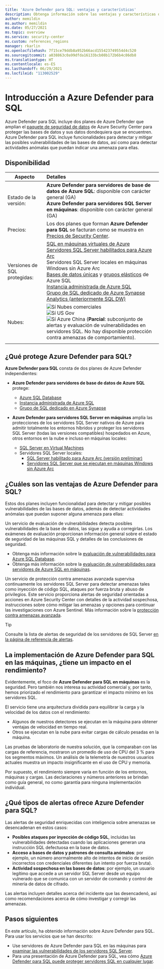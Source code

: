 ```yaml
---
title: 'Azure Defender para SQL: ventajas y características'
description: Obtenga información sobre las ventajas y características de Azure Defender para SQL.
author: memildin
ms.author: memildin
ms.date: 05/27/2021
ms.topic: overview
ms.service: security-center
ms.custom: references_regions
manager: rkarlin
ms.openlocfilehash: 7f15ce79ddb8a952b66acd155423749554d4c520
ms.sourcegitcommit: a038863c0a99dfda16133bcb08b172b6b4c86db8
ms.translationtype: HT
ms.contentlocale: es-ES
ms.lasthandoff: 06/29/2021
ms.locfileid: "113002529"
---
```

# <a name="introduction-to-azure-defender-for-sql"></a>Introducción a Azure Defender para SQL

Azure Defender para SQL incluye dos planes de Azure Defender que amplían el [paquete de seguridad de datos](../azure-sql/database/azure-defender-for-sql.md) de Azure Security Center para proteger las bases de datos y sus datos dondequiera que se encuentren. Azure Defender para SQL incluye funcionalidades para detectar y mitigar las posibles vulnerabilidades de las bases de datos, así como para detectar actividades anómalas que puedan indicar una amenaza para ellas.

## <a name="availability"></a>Disponibilidad

|Aspecto|Detalles|
|----|:----|
|Estado de la versión:|**Azure Defender para servidores de base de datos de Azure SQL**: disponible con carácter general (GA)<br>**Azure Defender para servidores SQL Server en máquinas**: disponible con carácter general (GA) |
|Precios:|Los dos planes que forman **Azure Defender para SQL** se facturan como se muestra en [Precios de Security Center](https://azure.microsoft.com/pricing/details/security-center/).|
|Versiones de SQL protegidas:|[SQL en máquinas virtuales de Azure](../azure-sql/virtual-machines/windows/sql-server-on-azure-vm-iaas-what-is-overview.md)<br>[Servidores SQL Server habilitados para Azure Arc](/sql/sql-server/azure-arc/overview)<br>Servidores SQL Server locales en máquinas Windows sin Azure Arc<br>[Bases de datos únicas](../azure-sql/database/single-database-overview.md) y [grupos elásticos](../azure-sql/database/elastic-pool-overview.md) de Azure SQL<br>[Instancia administrada de Azure SQL](../azure-sql/managed-instance/sql-managed-instance-paas-overview.md)<br>[Grupo de SQL dedicado de Azure Synapse Analytics (anteriormente SQL DW)](../synapse-analytics/sql-data-warehouse/sql-data-warehouse-overview-what-is.md)|
|Nubes:|![Sí](./media/icons/yes-icon.png) Nubes comerciales<br>![Sí](./media/icons/yes-icon.png) US Gov<br>![Sí](./media/icons/yes-icon.png) Azure China (**Parcial**: subconjunto de alertas y evaluación de vulnerabilidades en servidores SQL. No hay disponible protección contra amenazas de comportamiento).|
|||

## <a name="what-does-azure-defender-for-sql-protect"></a>¿Qué protege Azure Defender para SQL?

**Azure Defender para SQL** consta de dos planes de Azure Defender independientes:

- **Azure Defender para servidores de base de datos de Azure SQL** protege:
    - [Azure SQL Database](../azure-sql/database/sql-database-paas-overview.md)
    - [Instancia administrada de Azure SQL](../azure-sql/managed-instance/sql-managed-instance-paas-overview.md)
    - [Grupo de SQL dedicado en Azure Synapse](../synapse-analytics/sql-data-warehouse/sql-data-warehouse-overview-what-is.md)

- **Azure Defender para servidores SQL Server en máquinas** amplía las protecciones de los servidores SQL Server nativos de Azure para admitir totalmente los entornos híbridos y proteger los servidores SQL Server (todas las versiones compatibles) hospedados en Azure, otros entornos en la nube e incluso en máquinas locales:
    - [SQL Server en Virtual Machines](https://azure.microsoft.com/services/virtual-machines/sql-server/)
    - Servidores SQL Server locales:
        - [SQL Server habilitado para Azure Arc (versión preliminar)](/sql/sql-server/azure-arc/overview)
        - [Servidores SQL Server que se ejecutan en máquinas Windows sin Azure Arc](../azure-monitor/agents/agent-windows.md)


## <a name="what-are-the-benefits-of-azure-defender-for-sql"></a>¿Cuáles son las ventajas de Azure Defender para SQL?

Estos dos planes incluyen funcionalidad para detectar y mitigar posibles vulnerabilidades de las bases de datos, además de detectar actividades anómalas que puedan suponer alguna amenaza para ellas:

Un servicio de evaluación de vulnerabilidades detecta posibles vulnerabilidades de la base de datos, las sigue y ayuda a corregirlas. Los exámenes de evaluación proporcionan información general sobre el estado de seguridad de las máquinas SQL y detalles de las conclusiones de seguridad.

- Obtenga más información sobre la [evaluación de vulnerabilidades para Azure SQL Database](../azure-sql/database/sql-vulnerability-assessment.md).
- Obtenga más información sobre la [evaluación de vulnerabilidades para servidores de Azure SQL en máquinas](defender-for-sql-on-machines-vulnerability-assessment.md).

Un servicio de protección contra amenazas avanzada supervisa continuamente los servidores SQL Server para detectar amenazas tales como inyección de código SQL, ataques por fuerza bruta y abuso de privilegios. Este servicio proporciona alertas de seguridad orientadas a acciones en Azure Security Center con detalles de la actividad sospechosa, instrucciones sobre cómo mitigar las amenazas y opciones para continuar las investigaciones con Azure Sentinel. Más información sobre la [protección contra amenazas avanzada](../azure-sql/database/threat-detection-overview.md).

 > [!TIP]
 > Consulte la lista de alertas de seguridad de los servidores de SQL Server [en la página de referencia de alertas](alerts-reference.md#alerts-sql-db-and-warehouse).


## <a name="is-there-a-performance-impact-from-deploying-azure-defender-for-sql-on-machines"></a>La implementación de Azure Defender para SQL en las máquinas, ¿tiene un impacto en el rendimiento?

Evidentemente, el foco de **Azure Defender para SQL en máquinas** es la seguridad. Pero también nos interesa su actividad comercial y, por tanto, hemos priorizado el rendimiento para garantizar el impacto mínimo en los servidores SQL. 

El servicio tiene una arquitectura dividida para equilibrar la carga y la velocidad de los datos con el rendimiento: 

- Algunos de nuestros detectores se ejecutan en la máquina para obtener ventajas de velocidad en tiempo real.
- Otros se ejecutan en la nube para evitar cargas de cálculo pesadas en la máquina.

Las pruebas de laboratorio de nuestra solución, que la comparaban con las cargas de referencia, mostraron un promedio de uso de CPU del 3 % para los segmentos máximos. Un análisis de la telemetría de nuestros usuarios actuales muestra un impacto insignificante en el uso de CPU y memoria.

Por supuesto, el rendimiento siempre varía en función de los entornos, máquinas y cargas. Las declaraciones y números anteriores se brindan como guía general, no como garantía para ninguna implementación individual.


## <a name="what-kind-of-alerts-does-azure-defender-for-sql-provide"></a>¿Qué tipos de alertas ofrece Azure Defender para SQL?

Las alertas de seguridad enriquecidas con inteligencia sobre amenazas se desencadenan en estos casos:

- **Posibles ataques por inyección de código SQL**, incluidas las vulnerabilidades detectadas cuando las aplicaciones generan una instrucción SQL defectuosa en la base de datos.
- **Acceso a bases de datos y patrones de consulta anómalos**: por ejemplo, un número anormalmente alto de intentos de inicio de sesión incorrectos con credenciales diferentes (un intento por fuerza bruta).
- **Actividad sospechosa en las bases de datos**: por ejemplo, un usuario legítimo que accede a un servidor SQL Server desde un equipo vulnerado que se comunica con un servidor de comando y control de minería de datos de cifrado.

Las alertas incluyen detalles acerca del incidente que las desencadenó, así como recomendaciones acerca de cómo investigar y corregir las amenazas.



## <a name="next-steps"></a>Pasos siguientes

En este artículo, ha obtenido información sobre Azure Defender para SQL. Para usar los servicios que se han descrito:

- Use servidores de Azure Defender para SQL en las máquinas para [examinar las vulnerabilidades de los servidores SQL Server](defender-for-sql-usage.md).
- Para una presentación de Azure Defender para SQL, vea cómo [Azure Defender para SQL puede proteger servidores SQL en cualquier lugar](https://www.youtube.com/watch?v=V7RdB6RSVpc).
